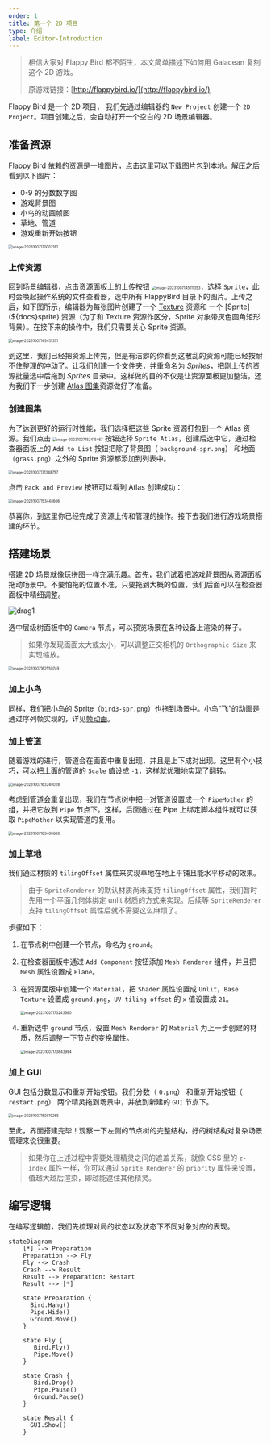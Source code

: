 ```yaml
---
order: 1
title: 第一个 2D 项目
type: 介绍
label: Editor-Introduction
---
```


> 相信大家对 Flappy Bird 都不陌生，本文简单描述下如何用 Galacean 复刻这个 2D 游戏。
>
> 原游戏链接：[http://flappybird.io/](http://flappybird.io/)

Flappy Bird 是一个 2D 项目， 我们先通过编辑器的 `New Project`  创建一个 `2D Project`。项目创建之后，会自动打开一个空白的 2D 场景编辑器。

## 准备资源

Flappy Bird 依赖的资源是一堆图片，点击[这里]()可以下载图片包到本地。解压之后看到以下图片：

- 0-9 的分数数字图
- 游戏背景图
- 小鸟的动画帧图
- 草地、管道
- 游戏重新开始按钮

<img src="https://gw.alipayobjects.com/zos/OasisHub/154a2280-92d5-465e-8501-4ecc3f01c9d1/image-20231007170002181.png" alt="image-20231007170002181" style="zoom:50%;" />

### 上传资源

回到场景编辑器，点击资源面板上的上传按钮 <img src="https://gw.alipayobjects.com/zos/OasisHub/07b876d3-462b-4a06-a2da-ce68d2932034/image-20231007145111353.png" alt="image-20231007145111353" style="zoom:50%;" />，选择  `Sprite`，此时会唤起操作系统的文件查看器，选中所有 FlappyBird 目录下的图片。上传之后，如下图所示，编辑器为每张图片创建了一个 [Texture](${docs}texture) 资源和 一个 [Sprite](${docs}sprite) 资源（为了和 Texture 资源作区分，Sprite 对象带灰色圆角矩形背景）。在接下来的操作中，我们只需要关心 Sprite 资源。

<img src="https://gw.alipayobjects.com/zos/OasisHub/7f13679f-de18-4621-81b1-5834b5d00bd7/image-20231007145451371.png" alt="image-20231007145451371" style="zoom:50%;" />

到这里，我们已经把资源上传完，但是有洁癖的你看到这散乱的资源可能已经按耐不住整理的冲动了。让我们创建一个文件夹，并重命名为 *Sprites*，把刚上传的资源批量选中后拖到 *Sprites* 目录中。这样做的目的不仅是让资源面板更加整洁，还为我们下一步创建 [Atlas 图集](${docs}sprite-atlas)资源做好了准备。

### 创建图集

为了达到更好的运行时性能，我们选择把这些 Sprite 资源打包到一个 Atlas 资源。我们点击 <img src="https://gw.alipayobjects.com/zos/OasisHub/16aa674c-1bee-49d7-a516-21c591a4ce36/image-20231007152415467.png" alt="image-20231007152415467" style="zoom:50%;" /> 按钮选择 `Sprite Atlas`，创建后选中它，通过检查器面板上的 `Add to List` 按钮把除了背景图（ `background-spr.png`） 和地面（`grass.png`）之外的 Sprite 资源都添加到列表中。

<img src="https://gw.alipayobjects.com/zos/OasisHub/a58d8beb-7e8e-4b5e-a53e-03ad37304009/image-20231007171348757.png" alt="image-20231007171348757" style="zoom:50%;" />

点击 `Pack and Preview` 按钮可以看到 Atlas 创建成功：

<img src="https://gw.alipayobjects.com/zos/OasisHub/cc3e12d2-5b7a-4968-8f4f-e8304a060caa/image-20231007153448666.png" alt="image-20231007153448666" style="zoom:50%;" />



恭喜你，到这里你已经完成了资源上传和管理的操作。接下去我们进行游戏场景搭建的环节。



## 搭建场景

搭建 2D 场景就像玩拼图一样充满乐趣。首先，我们试着把游戏背景图从资源面板拖动场景中。不要怕拖的位置不准，只要拖到大概的位置，我们后面可以在检查器面板中精细调整。

![drag1](https://gw.alipayobjects.com/zos/OasisHub/6cabaeea-cc36-4fe1-8bb5-d7ed8a9a49b7/drag1.gif)

选中层级树面板中的 `Camera` 节点，可以预览场景在各种设备上渲染的样子。

> 如果你发现画面太大或太小，可以调整正交相机的 `Orthographic Size` 来实现缩放。

<img src="https://gw.alipayobjects.com/zos/OasisHub/6b8b4c29-95fe-400d-b9a7-9f29ac5495b8/image-20231007162550749.png" alt="image-20231007162550749" style="zoom:50%;" />

### 加上小鸟

同样，我们把小鸟的 Sprite（`bird3-spr.png`）也拖到场景中。小鸟“飞”的动画是通过序列帧实现的，详见[帧动画](${docs}editor-frame-animation)。

### 加上管道

随着游戏的进行，管道会在画面中重复出现，并且是上下成对出现。这里有个小技巧，可以把上面的管道的 `Scale` 值设成 `-1`，这样就优雅地实现了翻转。

<img src="https://gw.alipayobjects.com/zos/OasisHub/c4e2cf84-3834-4178-86d0-3ad9faa7bd28/image-20231007163240028.png" alt="image-20231007163240028" style="zoom:50%;" />

考虑到管道会重复出现，我们在节点树中把一对管道设置成一个 `PipeMother` 的组，并把它放到 `Pipe` 节点下。这样，后面通过在 Pipe 上绑定脚本组件就可以获取  `PipeMother` 以实现管道的复用。

<img src="https://gw.alipayobjects.com/zos/OasisHub/ef20415a-aa57-4236-b29e-e4df88f7e747/image-20231007163400680.png" alt="image-20231007163400680" style="zoom:50%;" />

### 加上草地

我们通过材质的 `tilingOffset` 属性来实现草地在地上平铺且能水平移动的效果。

> 由于 `SpriteRenderer` 的默认材质尚未支持  `tilingOffset` 属性，我们暂时先用一个平面几何体绑定 unlit 材质的方式来实现。后续等  `SpriteRenderer` 支持  `tilingOffset` 属性后就不需要这么麻烦了。

步骤如下：

1. 在节点树中创建一个节点，命名为 `ground`。

2. 在检查器面板中通过 `Add Component` 按钮添加 `Mesh Renderer` 组件，并且把 `Mesh` 属性设置成 `Plane`。

3. 在资源面版中创建一个 `Material`，把 `Shader` 属性设置成 `Unlit`，`Base Texture` 设置成 `ground.png`，`UV tiling offset` 的 `x` 值设置成 `21`。

   <img src="https://gw.alipayobjects.com/zos/OasisHub/d5d5114c-ec4a-4bd0-a395-ae14633065c5/image-20231007173243980.png" alt="image-20231007173243980" style="zoom:50%;" />

4. 重新选中 `ground` 节点，设置 `Mesh Renderer` 的 `Material` 为上一步创建的材质，然后调整一下节点的变换属性。

   <img src="https://gw.alipayobjects.com/zos/OasisHub/efc19c94-d350-4de8-a043-774d6cf36f4a/image-20231007173843994.png" alt="image-20231007173843994" style="zoom:50%;" />

### 加上 GUI

GUI 包括分数显示和重新开始按钮。我们分数（ `0.png`） 和重新开始按钮（ `restart.png`） 两个精灵拖到场景中，并放到新建的 `GUI` 节点下。

<img src="https://gw.alipayobjects.com/zos/OasisHub/2f443e5f-1523-4341-8f10-4c85c421fb50/image-20231007180819265.png" alt="image-20231007180819265" style="zoom:50%;" />

至此，界面搭建完毕！观察一下左侧的节点树的完整结构，好的树结构对复杂场景管理来说很重要。

> 如果你在上述过程中需要处理精灵之间的遮盖关系，就像 CSS 里的 `z-index` 属性一样，你可以通过 `Sprite Renderer`  的 `priority` 属性来设置，值越大越后渲染，即越能遮住其他精灵。

## 编写逻辑

在编写逻辑前，我们先梳理对局的状态以及状态下不同对象对应的表现。

```mermaid
stateDiagram
    [*] --> Preparation
    Preparation --> Fly
    Fly --> Crash
    Crash --> Result
    Result --> Preparation: Restart
    Result --> [*]

    state Preparation {
      Bird.Hang()
      Pipe.Hide()
      Ground.Move()
    }

    state Fly {
       Bird.Fly()
       Pipe.Move()
    }

    state Crash {
       Bird.Drop()
       Pipe.Pause()
       Ground.Pause()
    }

    state Result {
      GUI.Show()
    }
```

